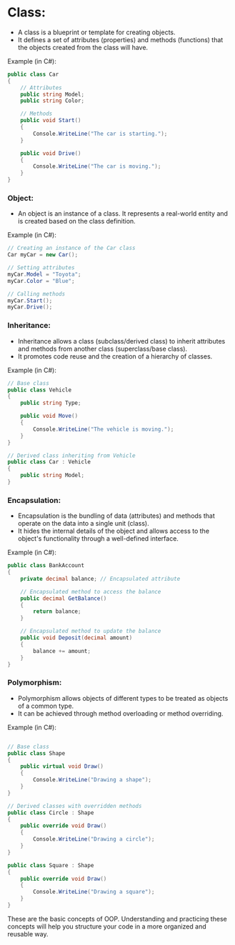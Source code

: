 # Class:

- A class is a blueprint or template for creating objects.
- It defines a set of attributes (properties) and methods (functions) that the objects created from the class will have.

Example (in C#):

```csharp
public class Car
{
    // Attributes
    public string Model;
    public string Color;

    // Methods
    public void Start()
    {
        Console.WriteLine("The car is starting.");
    }

    public void Drive()
    {
        Console.WriteLine("The car is moving.");
    }
}
```

### Object:

- An object is an instance of a class. It represents a real-world entity and is created based on the class definition.

Example (in C#):

```csharp
// Creating an instance of the Car class
Car myCar = new Car();

// Setting attributes
myCar.Model = "Toyota";
myCar.Color = "Blue";

// Calling methods
myCar.Start();
myCar.Drive();
```

### Inheritance:

- Inheritance allows a class (subclass/derived class) to inherit attributes and methods from another class (superclass/base class).
- It promotes code reuse and the creation of a hierarchy of classes.

Example (in C#):

```csharp
// Base class
public class Vehicle
{
    public string Type;

    public void Move()
    {
        Console.WriteLine("The vehicle is moving.");
    }
}

// Derived class inheriting from Vehicle
public class Car : Vehicle
{
    public string Model;
}
```

### Encapsulation:

- Encapsulation is the bundling of data (attributes) and methods that operate on the data into a single unit (class).
- It hides the internal details of the object and allows access to the object's functionality through a well-defined interface.

Example (in C#):

```csharp
public class BankAccount
{
    private decimal balance; // Encapsulated attribute

    // Encapsulated method to access the balance
    public decimal GetBalance()
    {
        return balance;
    }

    // Encapsulated method to update the balance
    public void Deposit(decimal amount)
    {
        balance += amount;
    }
}
```

### Polymorphism:

- Polymorphism allows objects of different types to be treated as objects of a common type.
- It can be achieved through method overloading or method overriding.

Example (in C#):

```csharp

// Base class
public class Shape
{
    public virtual void Draw()
    {
        Console.WriteLine("Drawing a shape");
    }
}

// Derived classes with overridden methods
public class Circle : Shape
{
    public override void Draw()
    {
        Console.WriteLine("Drawing a circle");
    }
}

public class Square : Shape
{
    public override void Draw()
    {
        Console.WriteLine("Drawing a square");
    }
}
```

These are the basic concepts of OOP. Understanding and practicing these concepts will help you structure your code in a more organized and reusable way.
